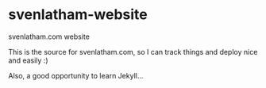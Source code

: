 # svenlatham-website
svenlatham.com website

This is the source for svenlatham.com, so I can track things and deploy nice and easily :)

Also, a good opportunity to learn Jekyll...
